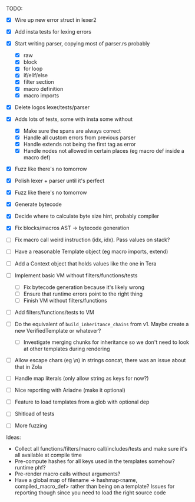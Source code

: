 TODO:

- [x] Wire up new error struct in lexer2
- [x] Add insta tests for lexing errors
- [x] Start writing parser, copying most of parser.rs probably
  - [x] raw
  - [x] block
  - [x] for loop
  - [x] if/elif/else
  - [x] filter section
  - [x] macro definition
  - [x] macro imports
- [x] Delete logos lexer/tests/parser
- [x] Adds lots of tests, some with insta some without 
  - [x] Make sure the spans are always correct
  - [x] Handle all custom errors from previous parser
  - [x] Handle extends not being the first tag as error
  - [x] Handle nodes not allowed in certain places (eg macro def inside a macro def)
- [x] Fuzz like there's no tomorrow
- [x] Polish lexer + parser until it's perfect
- [x] Fuzz like there's no tomorrow
- [x] Generate bytecode
- [x] Decide where to calculate byte size hint, probably compiler
- [x] Fix blocks/macros AST -> bytecode generation
- [ ] Fix macro call weird instruction (idx, idx). Pass values on stack?
- [ ] Have a reasonable Template object (eg macro imports, extend)
- [ ] Add a Context object that holds values like the one in Tera
- [ ] Implement basic VM without filters/functions/tests
  - [ ] Fix bytecode generation because it's likely wrong
  - [ ] Ensure that runtime errors point to the right thing
  - [ ] Finish VM without filters/functions
- [ ] Add filters/functions/tests to VM
- [ ] Do the equivalent of `build_inheritance_chains` from v1. Maybe create a new VerifiedTemplate or whatever?
  - [ ] Investigate merging chunks for inheritance so we don't need to look at other templates during rendering
- [ ] Allow escape chars (eg \n) in strings concat, there was an issue about that in Zola
- [ ] Handle map literals (only allow string as keys for now?)
- [ ] Nice reporting with Ariadne (make it optional)
- [ ] Feature to load templates from a glob with optional dep
- [ ] Shitload of tests
- [ ] More fuzzing


Ideas:

- Collect all functions/filters/macro call/includes/tests and make sure it's all available at compile time
- Pre-compute hashes for all keys used in the templates somehow? runtime phf?
- Pre-render macro calls without arguments?
- Have a global map of filename -> hashmap<name, compiled_macro_def> rather than being on a template? Issues for 
reporting though since you need to load the right source code